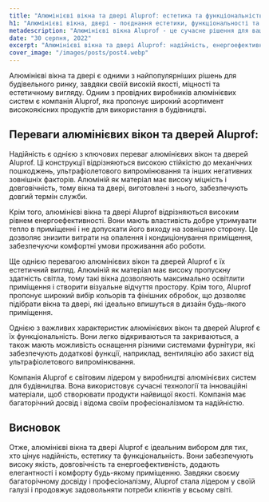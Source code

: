 ```yaml
---
title: "Алюмінієві вікна та двері Aluprof: естетика та функціональність"
h1: "Алюмінієві вікна, двері - поєднання естетики, функціональності та довговічності"
metadescription: "Алюмінієві вікна Aluprof - це сучасне рішення для вашого приватного будинку. Адже гарантують комфорт і безпеку вашого приміщення."
date: "30 серпня, 2022"
excerpt: "Алюмінієві вікна та двері Aluprof: надійність, енергоефективність та естетика для будівництва."
cover_image: "/images/posts/post4.webp"
---
```


Алюмінієві вікна та двері є одними з найпопулярніших рішень для будівельного ринку, завдяки своїй високій якості, міцності та естетичному вигляду. Одним з провідних виробників алюмінієвих систем є компанія Aluprof, яка пропонує широкий асортимент високоякісних продуктів для використання в будівництві.

## Переваги алюмінієвих вікон та дверей Aluprof:

Надійність є однією з ключових переваг алюмінієвих вікон та дверей Aluprof. Ці конструкції відрізняються високою стійкістю до механічних пошкоджень, ультрафіолетового випромінювання та інших негативних зовнішніх факторів. Алюміній як матеріал має високу міцність і довговічність, тому вікна та двері, виготовлені з нього, забезпечують довгий термін служби.

Крім того, алюмінієві вікна та двері Aluprof відрізняються високим рівнем енергоефективності. Вони мають властивість добре утримувати тепло в приміщенні і не допускати його виходу на зовнішню сторону. Це дозволяє знизити витрати на опалення і кондиціонування приміщення, забезпечуючи комфортні умови проживання або роботи.

Ще однією перевагою алюмінієвих вікон та дверей Aluprof є їх естетичний вигляд. Алюміній як матеріал має високу пропускну здатність світла, тому такі вікна дозволяють максимально освітлити приміщення і створити візуальне відчуття простору. Крім того, Aluprof пропонує широкий вибір кольорів та фінішних обробок, що дозволяє підібрати вікна та двері, які ідеально впишуться в дизайн будь-якого приміщення.

Однією з важливих характеристик алюмінієвих вікон та дверей Aluprof є їх функціональність. Вони легко відкриваються та закриваються, а також мають можливість оснащення різними системами фурнітури, які забезпечують додаткові функції, наприклад, вентиляцію або захист від ультрафіолетового випромінювання.

Компанія Aluprof є світовим лідером у виробництві алюмінієвих систем для будівництва. Вона використовує сучасні технології та інноваційні матеріали, щоб створювати продукти найвищої якості. Компанія має багаторічний досвід і відома своїм професіоналізмом та надійністю.

## Висновок

Отже, алюмінієві вікна та двері Aluprof є ідеальним вибором для тих, хто цінує надійність, естетику та функціональність. Вони забезпечують високу якість, довговічність та енергоефективність, додають елегантності і комфорту будь-якому приміщенню. Завдяки своєму багаторічному досвіду і професіоналізму, Aluprof стала лідером у своїй галузі і продовжує задовольняти потреби клієнтів у всьому світі.
